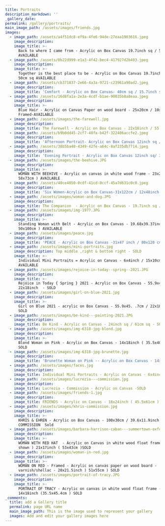 ```yaml
---
title: Portraits
description_markdown: ''
_gallery_date:
permalink: /gallery/portraits/
main_image_path: /assets/images/friends.jpg
images:
  - image_path: /assets/a4f51dc8-ef9a-4fe6-94de-27eaa1903616.jpeg
    image_description:
    image_title: >-
      Back to where I came from - Acrylic on Box Canvas 19.7inch sq / 50cm sq
      AVAILABLE 
  - image_path: /assets/0b22d999-e1a3-4f42-bec4-417927d2b403.jpeg
    image_description:
    image_title: >-
      Together is the best place to be - Acrylic on Box Canvas 19.7inch sq /
      50cm sq AVAILABLE 
  - image_path: /assets/cb371837-2e66-4a3a-9721-c23961a90ad2.jpeg
    image_description:
    image_title: 'Comfort - Acrylic on Box Canvas- 40cm sq / 15.7inch sq AVAILABLE '
  - image_path: /assets/16d8fa1a-2e3a-4cdf-b1ae-90035b8a8eaa.jpeg
    image_description:
    image_title: >-
      Blue Hair - Acrylic on Canvas Paper on wood board - 25x20cm / 10x8inch
      Framed-AVAILABLE 
  - image_path: /assets/images/the-farewell.jpg
    image_description:
    image_title: The Farewell - Acrylic on Box Canvas - 22x18inch / 55.9x45.7cm AVAILABLE
  - image_path: /assets/b9b0dd45-2cf7-48fa-b42f-322406accfe2.jpeg
    image_description:
    image_title: 'Afternoon Portrait- Acrylic on Box Canvas 12inch sq / 30.5cm sq AVAILABLE '
  - image_path: /assets/38b5ba40-4349-42fe-a64c-8af235db7714.jpeg
    image_description:
    image_title: 'Evening Portrait - Acrylic on Box Canvas 12inch sq/ 30.5cm sq AVAILABLE '
  - image_path: /assets/images/the-beehive.JPG
    image_description:
    image_title: >-
      WOMAN WITH BEEHIVE - Acrylic on canvas in white wood frame - 23x29inch (
      58x73cm ) AVAILABLE
  - image_path: /assets/40ce4050-0cdf-41cd-8ccf-45a7d631c0c0.jpeg
    image_description:
    image_title: 'Six Women-Acrylic on Box Canvas-31x122cm / 12x48inch - AVAILABLE '
  - image_path: /assets/images/woman-and-dog.JPG
    image_description:
    image_title: The Companion  - Acrylic on Box Canvas - 19.7inch sq / 50cm sq AVAILABLE
  - image_path: /assets/images/img-1977.JPG
    image_description:
    image_title: >-
      Standing Woman with Belt - Acrylic on Box Canvas - 19.68x39.37inch (
      50x100cm ) AVAILABLE
  - image_path: /assets/images/peace.jpg
    image_description:
    image_title: 'PEACE - Acrylic on Box Canvas -31x47 inch / 80x120 cm - AVAILABLE '
  - image_path: /assets/images/mini-portraits.jpg
    image_description: Top middle ,right & bottom right - SOLD
    image_title: >-
      Individual Mini Portraits = Acrylic on Canvas - 6x4inch / 15x10cm - 3
      AVAILABLE
  - image_path: /assets/images/rejoice-in-today--spring--2021.JPG
    image_description:
    image_title: >-
      Rejoice in Today { Spring } 2021 - Acrylic on Box Canvas - 55.9x45.7cm /
      22x18inch  - SOLD
  - image_path: /assets/images/girl-on-blue-2021.jpg
    image_description:
    image_title: >-
      Girl on Blue 2021 - acrylic on Box Canvas - 55.9x45. .7cm / 22x18inch -
      SOLD
  - image_path: /assets/images/be-kind---painting-2021.JPG
    image_description:
    image_title: Be Kind - Acrylic on Canvas - 24inch sq / 61cm sq - SOLD
  - image_path: /assets/images/img-6318-jpg-blond.jpg
    image_description:
    image_title: >-
      Blond Woman on Pink - Acrylic on Box Canvas - 14x18inch ( 35.5x40.5cm)
      SOLD 
  - image_path: /assets/images/img-6318-jpg-brunette.jpg
    image_description:
    image_title: 'Brunette Woman on Pink -- Acrylic on Box Canvas - 14x18inch SOLD '
  - image_path: /assets/images/faces.jpg
    image_description:
    image_title: Individual Mini Portraits - Acrylic on Canvas - 6x4inch/15x10cm - SOLD
  - image_path: /assets/images/lucrezia---commission.jpg
    image_description:
    image_title: Lucrezia - Commission - Acrylic on Canvas -SOLD
  - image_path: /assets/images/friends-1.jpg
    image_description:
    image_title: FRIENDS - Acrylic on Canvas - 18x24inch ( 45.5x61cm ) SOLD
  - image_path: /assets/images/khris-commission.jpg
    image_description:
    image_title: >-
      KHRIS & EHREN - Acrylic on Box Canvas - 100x30cm / 39.6x11.9inch -
      COMMISSION  Sold
  - image_path: /assets/images/barbara-harrison-caban---summertown-oxford-city.jpg
    image_description:
    image_title: >-
      WOMAN WITH RED HAT  - Acrylic on Canvas in white wood float frame (not
      shown ) 21x17inch ( 53x43cm )SOLD
  - image_path: /assets/images/woman-in-red.jpg
    image_description:
    image_title: >-
      WOMAN ON RED - Framed - Acrylic on canvas paper on wood board -
      varnish/shellac - 20x21.5inch ) 51x55cm ) SOLD
  - image_path: /assets/images/portrait-of-tracy.JPG
    image_description:
    image_title: >-
      PORTRAIT OF TRACY - Acrylic on canvas in white wood float frame -
      14x18inch (35.5x45.4cm ) SOLD
_comments:
  title: add a Gallery title
  permalink: page URL name
  main_image_path: This is the image used to represent your gallery
  images: Add and edit your gallery images here
---
```

